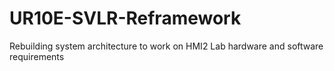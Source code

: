 # UR10E-SVLR-Reframework
Rebuilding system architecture to work on HMI2 Lab hardware and software requirements
